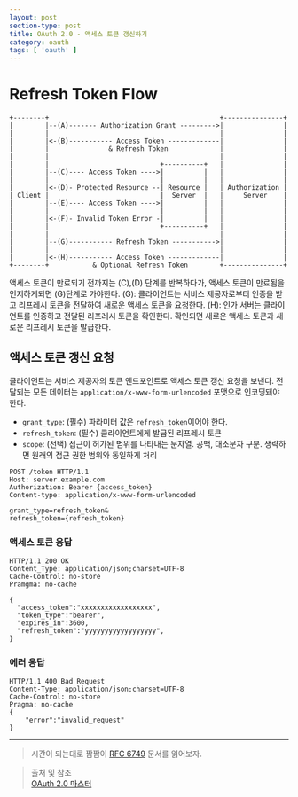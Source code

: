 ```yaml
---
layout: post
section-type: post
title: OAuth 2.0 - 액세스 토큰 갱신하기
category: oauth
tags: [ 'oauth' ]
---
```


# Refresh Token Flow

```
+--------+                                           +---------------+
|        |--(A)------- Authorization Grant --------->|               |
|        |                                           |               |
|        |<-(B)----------- Access Token -------------|               |
|        |               & Refresh Token             |               |
|        |                                           |               |
|        |                            +----------+   |               |
|        |--(C)---- Access Token ---->|          |   |               |
|        |                            |          |   |               |
|        |<-(D)- Protected Resource --| Resource |   | Authorization |
| Client |                            |  Server  |   |     Server    |
|        |--(E)---- Access Token ---->|          |   |               |
|        |                            |          |   |               |
|        |<-(F)- Invalid Token Error -|          |   |               |
|        |                            +----------+   |               |
|        |                                           |               |
|        |--(G)----------- Refresh Token ----------->|               |
|        |                                           |               |
|        |<-(H)----------- Access Token -------------|               |
+--------+           & Optional Refresh Token        +---------------+
```

액세스 토큰이 만료되기 전까지는 (C),(D) 단계를 반복하다가, 액세스 토큰이 만료됨을 인지하게되면 (G)단계로 가야한다.
(G): 클라이언트는 서비스 제공자로부터 인증을 받고 리프레시 토큰을 전달하여 새로운 액세스 토큰을 요청한다.
(H): 인가 서버는 클라이언트를 인증하고 전달된 리프레시 토큰을 확인한다. 확인되면 새로운 액세스 토큰과 새로운 리프레시 토큰을 발급한다.

## 액세스 토큰 갱신 요청

클라이언트는 서비스 제공자의 토큰 엔드포인트로 액세스 토큰 갱신 요청을 보낸다. 전달되는 모든 데이터는 `application/x-www-form-urlencoded` 포맷으로 인코딩돼야 한다.

- `grant_type`: (필수) 파라미터 값은 `refresh_token`이어야 한다.
- `refresh_token`: (필수) 클라이언트에게 발급된 리프레시 토큰
- `scope`: (선택) 접근이 허가된 범위를 나타내는 문자열. 공백, 대소문자 구분. 생략하면 원래의 접근 권한 범위와 동일하게 처리

```
POST /token HTTP/1.1
Host: server.example.com
Authorization: Bearer {access_token}
Content-type: application/x-www-form-urlencoded

grant_type=refresh_token&
refresh_token={refresh_token}
```

### 액세스 토큰 응답

```
HTTP/1.1 200 OK
Content_Type: application/json;charset=UTF-8
Cache-Control: no-store
Pramgma: no-cache

{
  "access_token":"xxxxxxxxxxxxxxxxxx",
  "token_type":"bearer",
  "expires_in":3600,
  "refresh_token":"yyyyyyyyyyyyyyyyyy",
}
```

### 에러 응답

```
HTTP/1.1 400 Bad Request
Content-Type: application/json;charset=UTF-8
Cache-Control: no-store
Pragma: no-cache
{
    "error":"invalid_request"
}
```

---

> 시간이 되는대로 짬짬이 [RFC 6749](https://tools.ietf.org/html/rfc6749) 문서를 읽어보자.

> 출처 및 참조  
[OAuth 2.0 마스터](http://book.interpark.com/product/BookDisplay.do?_method=detail&sc.prdNo=266585781)
